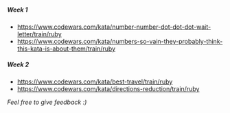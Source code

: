 ##### Week 1

- https://www.codewars.com/kata/number-number-dot-dot-dot-wait-letter/train/ruby
- https://www.codewars.com/kata/numbers-so-vain-they-probably-think-this-kata-is-about-them/train/ruby

##### Week 2
- https://www.codewars.com/kata/best-travel/train/ruby
- https://www.codewars.com/kata/directions-reduction/train/ruby


_Feel free to give feedback :)_
